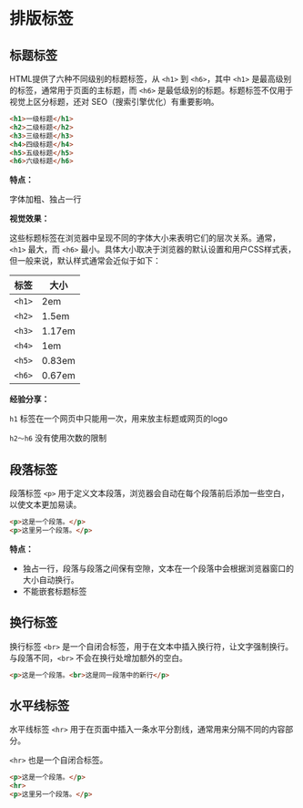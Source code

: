 # 排版标签  

## 标题标签

HTML提供了六种不同级别的标题标签，从 `<h1>` 到  `<h6>`，其中 `<h1>` 是最高级别的标签，通常用于页面的主标题，而 `<h6>` 是最低级别的标题。标题标签不仅用于视觉上区分标题，还对 SEO（搜索引擎优化）有重要影响。

```html
<h1>一级标题</h1>
<h2>二级标题</h2>
<h3>三级标题</h3>
<h4>四级标题</h4>
<h5>五级标题</h5>
<h6>六级标题</h6>
```

**特点：**

字体加粗、独占一行

**视觉效果：**

这些标题标签在浏览器中呈现不同的字体大小来表明它们的层次关系。通常，`<h1>` 最大，而 `<h6>` 最小。具体大小取决于浏览器的默认设置和用户CSS样式表，但一般来说，默认样式通常会近似于如下：

| 标签   | 大小   |
| ------ | ------ |
| `<h1>` | 2em    |
| `<h2>` | 1.5em  |
| `<h3>` | 1.17em |
| `<h4>` | 1em    |
| `<h5>` | 0.83em |
| `<h6>` | 0.67em |

**经验分享：**

`h1` 标签在一个网页中只能用一次，用来放主标题或网页的logo

`h2～h6` 没有使用次数的限制

## 段落标签

段落标签 `<p>` 用于定义文本段落，浏览器会自动在每个段落前后添加一些空白，以使文本更加易读。

```html
<p>这是一个段落。</p>
<p>这里另一个段落。</p>
```

**特点：**

- 独占一行，段落与段落之间保有空隙，文本在一个段落中会根据浏览器窗口的大小自动换行。
- 不能嵌套标题标签



## 换行标签

换行标签 `<br>` 是一个自闭合标签，用于在文本中插入换行符，让文字强制换行。与段落不同，`<br>` 不会在换行处增加额外的空白。

```html
<p>这是一个段落。<br>这是同一段落中的新行</p>
```



## 水平线标签

水平线标签 `<hr>` 用于在页面中插入一条水平分割线，通常用来分隔不同的内容部分。

`<hr>` 也是一个自闭合标签。

```html
<p>这是一个段落。</p>
<hr>
<p>这里另一个段落。</p>
```

